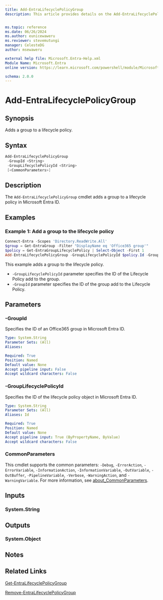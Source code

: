 ```yaml
---
title: Add-EntraLifecyclePolicyGroup
description: This article provides details on the Add-EntraLifecyclePolicyGroup command.


ms.topic: reference
ms.date: 06/26/2024
ms.author: eunicewaweru
ms.reviewer: stevemutungi
manager: CelesteDG
author: msewaweru

external help file: Microsoft.Entra-Help.xml
Module Name: Microsoft.Entra
online version: https://learn.microsoft.com/powershell/module/Microsoft.Entra/Add-EntraLifecyclePolicyGroup

schema: 2.0.0
---
```


# Add-EntraLifecyclePolicyGroup

## Synopsis

Adds a group to a lifecycle policy.

## Syntax

```powershell
Add-EntraLifecyclePolicyGroup
 -GroupId <String>
 -GroupLifecyclePolicyId <String>
 [<CommonParameters>]
```

## Description

The `Add-EntraLifecyclePolicyGroup` cmdlet adds a group to a lifecycle policy in Microsoft Entra ID.

## Examples

### Example 1: Add a group to the lifecycle policy

```powershell
Connect-Entra -Scopes 'Directory.ReadWrite.All'
$group = Get-EntraGroup -Filter "DisplayName eq 'Office365 group'"
$policy = Get-EntraGroupLifecyclePolicy | Select-Object -First 1
Add-EntraLifecyclePolicyGroup -GroupLifecyclePolicyId $policy.Id -GroupId $group.Id
```

This example adds a group to the lifecycle policy.

- `-GroupLifecyclePolicyId` parameter specifies the ID of the Lifecycle Policy add to the group.
- `-GroupId`  parameter specifies the ID of the group add to the Lifecycle Policy.

## Parameters

### -GroupId

Specifies the ID of an Office365 group in Microsoft Entra ID.

```yaml
Type: System.String
Parameter Sets: (All)
Aliases:

Required: True
Position: Named
Default value: None
Accept pipeline input: False
Accept wildcard characters: False
```

### -GroupLifecyclePolicyId

Specifies the ID of the lifecycle policy object in Microsoft Entra ID.

```yaml
Type: System.String
Parameter Sets: (All)
Aliases: Id

Required: True
Position: Named
Default value: None
Accept pipeline input: True (ByPropertyName, ByValue)
Accept wildcard characters: False
```

### CommonParameters

This cmdlet supports the common parameters: `-Debug`, `-ErrorAction`, `-ErrorVariable`, `-InformationAction`, `-InformationVariable`, `-OutVariable`, `-OutBuffer`, `-PipelineVariable`, `-Verbose`, `-WarningAction`, and `-WarningVariable`. For more information, see [about_CommonParameters](https://go.microsoft.com/fwlink/?LinkID=113216).

## Inputs

### System.String

## Outputs

### System.Object

## Notes

## Related Links

[Get-EntraLifecyclePolicyGroup](Get-EntraLifecyclePolicyGroup.md)

[Remove-EntraLifecyclePolicyGroup](Remove-EntraLifecyclePolicyGroup.md)
